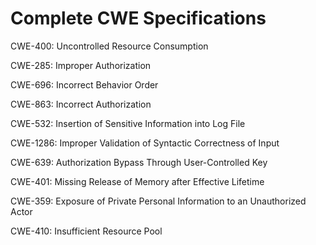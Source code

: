

# Complete CWE Specifications

CWE-400: Uncontrolled Resource Consumption

CWE-285: Improper Authorization

CWE-696: Incorrect Behavior Order

CWE-863: Incorrect Authorization

CWE-532: Insertion of Sensitive Information into Log File

CWE-1286: Improper Validation of Syntactic Correctness of Input

CWE-639: Authorization Bypass Through User-Controlled Key

CWE-401: Missing Release of Memory after Effective Lifetime

CWE-359: Exposure of Private Personal Information to an Unauthorized Actor

CWE-410: Insufficient Resource Pool